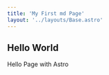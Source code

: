```yaml
---
title: 'My First md Page'
layout: '../layouts/Base.astro'
---
```


## Hello World

Hello Page with Astro
